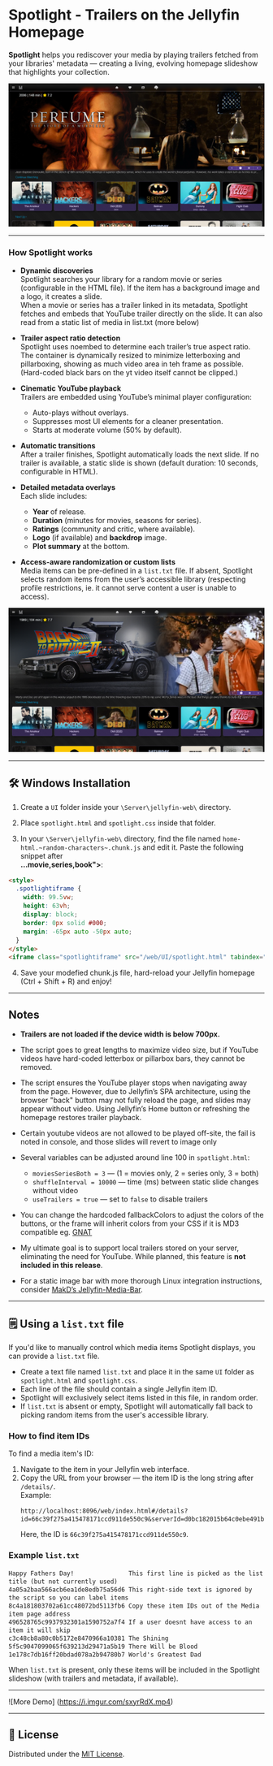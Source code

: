 # Spotlight - Trailers on the Jellyfin Homepage

**Spotlight** helps you rediscover your media by playing trailers fetched from your libraries' metadata — creating a living, evolving homepage slideshow that highlights your collection.

![2](https://raw.githubusercontent.com/JSethCreates/jellyfin-script-spotlight/refs/heads/main/screenshots/2.PNG)

---

### How Spotlight works

- **Dynamic discoveries**  
  Spotlight searches your library for a random movie or series (configurable in the HTML file). If the item has a background image and a logo, it creates a slide.  
  When a movie or series has a trailer linked in its metadata, Spotlight fetches and embeds that YouTube trailer directly on the slide.
  It can also read from a static list of media in list.txt (more below)

- **Trailer aspect ratio detection**  
  Spotlight uses noembed to determine each trailer’s true aspect ratio. The container is dynamically resized to minimize letterboxing and pillarboxing, showing as much video area in teh frame as possible. (Hard-coded black bars on the yt video itself cannot be clipped.)

- **Cinematic YouTube playback**  
  Trailers are embedded using YouTube’s minimal player configuration:
  - Auto-plays without overlays.
  - Suppresses most UI elements for a cleaner presentation.
  - Starts at moderate volume (50% by default).

- **Automatic transitions**  
  After a trailer finishes, Spotlight automatically loads the next slide. If no trailer is available, a static slide is shown (default duration: 10 seconds, configurable in HTML).

- **Detailed metadata overlays**  
  Each slide includes:
  - **Year** of release.
  - **Duration** (minutes for movies, seasons for series).
  - **Ratings** (community and critic, where available).
  - **Logo** (if available) and **backdrop** image.
  - **Plot summary** at the bottom.

- **Access-aware randomization or custom lists**  
  Media items can be pre-defined in a `list.txt` file. If absent, Spotlight selects random items from the user’s accessible library (respecting profile restrictions, ie. it cannot serve content a user is unable to access).

![1](https://raw.githubusercontent.com/JSethCreates/jellyfin-script-spotlight/refs/heads/main/screenshots/1.PNG)

---

## 🛠️ Windows Installation

1. Create a `UI` folder inside your `\Server\jellyfin-web\` directory.  
2. Place `spotlight.html` and `spotlight.css` inside that folder.

3. In your `\Server\jellyfin-web\` directory, find the file named `home-html.~random-characters~.chunk.js` and edit it.
   Paste the following snippet after  
   **...movie,series,book">**:

```html
<style>
  .spotlightiframe {
    width: 99.5vw;
    height: 63vh;
    display: block;
    border: 0px solid #000;
    margin: -65px auto -50px auto;
  }
</style>
<iframe class="spotlightiframe" src="/web/UI/spotlight.html" tabindex="0"></iframe>
```

4. Save your modefied chunk.js file, hard-reload your Jellyfin homepage (Ctrl + Shift + R) and enjoy!

---

## Notes

- **Trailers are not loaded if the device width is below 700px.**

- The script goes to great lengths to maximize video size, but if YouTube videos have hard-coded letterbox or pillarbox bars, they cannot be removed.

- The script ensures the YouTube player stops when navigating away from the page. However, due to Jellyfin’s SPA architecture, using the browser "back" button may not fully reload the page, and slides may appear without video. Using Jellyfin’s Home button or refreshing the homepage restores trailer playback.

- Certain youtube videos are not allowed to be played off-site, the fail is noted in console, and those slides will revert to image only

- Several variables can be adjusted around line 100 in `spotlight.html`:
  - `moviesSeriesBoth = 3` — (1 = movies only, 2 = series only, 3 = both)
  - `shuffleInterval = 10000` — time (ms) between static slide changes without video
  - `useTrailers = true` — set to `false` to disable trailers

- You can change the hardcoded fallbackColors to adjust the colors of the buttons, or the frame will inherit colors from your CSS if it is MD3 compatible eg. [GNAT](https://github.com/JSethCreates/jellyfin-theme-sethstyle)

- My ultimate goal is to support local trailers stored on your server, eliminating the need for YouTube. While planned, this feature is **not included in this release**.

- For a static image bar with more thorough Linux integration instructions, consider [MakD’s Jellyfin-Media-Bar](https://github.com/MakD/Jellyfin-Media-Bar).

---

## 🗒️ Using a `list.txt` file

If you'd like to manually control which media items Spotlight displays, you can provide a `list.txt` file.

- Create a text file named `list.txt` and place it in the same `UI` folder as `spotlight.html` and `spotlight.css`.
- Each line of the file should contain a single Jellyfin item ID.  
- Spotlight will exclusively select items listed in this file, in random order.  
- If `list.txt` is absent or empty, Spotlight will automatically fall back to picking random items from the user's accessible library.

### How to find item IDs

To find a media item's ID:

1. Navigate to the item in your Jellyfin web interface.
2. Copy the URL from your browser — the item ID is the long string after `/details/`.  
   Example:  
   ```
   http://localhost:8096/web/index.html#/details?id=66c39f275a415478171ccd911de550c9&serverId=d0bc182015b64c0ebe491b72839266c7
   ```
   Here, the ID is `66c39f275a415478171ccd911de550c9`.

### Example `list.txt`

```
Happy Fathers Day!               This first line is picked as the list title (but not currently used)
4a05a2baa566acb6ea1de8edb75a56d6 This right-side text is ignored by the script so you can label items
8c4a181803702a61cc48072bd5113fb6 Copy these item IDs out of the Media item page address
496528765c9937932301a1590752a7f4 If a user doesnt have access to an item it will skip
c3c48cb8a80c0b5172e8470966a10381 The Shining
5f5c9047099065f639213d29471a5b19 There Will be Blood
1e178c7db16ff20bdad078a2b94780b7 World's Greatest Dad
```

When `list.txt` is present, only these items will be included in the Spotlight slideshow (with trailers and metadata, if available).

---

![More Demo] (https://i.imgur.com/sxyrRdX.mp4)

---

## 📄 License

Distributed under the [MIT License](LICENSE).
